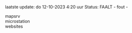 laatste update: 
do 12-10-2023  4:20   uur 
Status: FAALT - fout - 
<div class="service R">mapsrv</div><div class="service R">microstation</div><div class="service Y">websites</div>